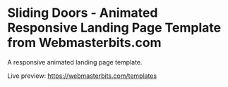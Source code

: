 # Sliding Doors - Animated Responsive Landing Page Template from Webmasterbits.com
A responsive animated landing page template.

Live preview: https://webmasterbits.com/templates
